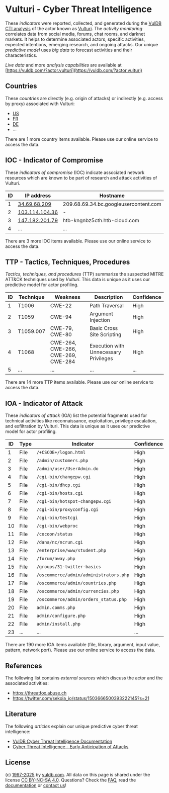 # Vulturi - Cyber Threat Intelligence

These _indicators_ were reported, collected, and generated during the [VulDB CTI analysis](https://vuldb.com/?kb.cti) of the actor known as [Vulturi](https://vuldb.com/?actor.vulturi). The _activity monitoring_ correlates data from social media, forums, chat rooms, and darknet markets. It helps to determine associated actors, specific activities, expected intentions, emerging research, and ongoing attacks. Our unique _predictive model_ uses _big data_ to forecast activities and their characteristics.

_Live data_ and more _analysis capabilities_ are available at [https://vuldb.com/?actor.vulturi](https://vuldb.com/?actor.vulturi)

## Countries

These _countries_ are directly (e.g. origin of attacks) or indirectly (e.g. access by proxy) associated with Vulturi:

* [US](https://vuldb.com/?country.us)
* [FR](https://vuldb.com/?country.fr)
* [DE](https://vuldb.com/?country.de)
* ...

There are 1 more country items available. Please use our online service to access the data.

## IOC - Indicator of Compromise

These _indicators of compromise_ (IOC) indicate associated network resources which are known to be part of research and attack activities of Vulturi.

ID | IP address | Hostname | Campaign | Confidence
-- | ---------- | -------- | -------- | ----------
1 | [34.69.68.209](https://vuldb.com/?ip.34.69.68.209) | 209.68.69.34.bc.googleusercontent.com | - | Medium
2 | [103.114.104.36](https://vuldb.com/?ip.103.114.104.36) | - | - | High
3 | [147.182.201.79](https://vuldb.com/?ip.147.182.201.79) | htb-kngnbz5cth.htb-cloud.com | - | High
4 | ... | ... | ... | ...

There are 3 more IOC items available. Please use our online service to access the data.

## TTP - Tactics, Techniques, Procedures

_Tactics, techniques, and procedures_ (TTP) summarize the suspected MITRE ATT&CK techniques used by _Vulturi_. This data is unique as it uses our predictive model for actor profiling.

ID | Technique | Weakness | Description | Confidence
-- | --------- | -------- | ----------- | ----------
1 | T1006 | CWE-22 | Path Traversal | High
2 | T1059 | CWE-94 | Argument Injection | High
3 | T1059.007 | CWE-79, CWE-80 | Basic Cross Site Scripting | High
4 | T1068 | CWE-264, CWE-266, CWE-269, CWE-284 | Execution with Unnecessary Privileges | High
5 | ... | ... | ... | ...

There are 14 more TTP items available. Please use our online service to access the data.

## IOA - Indicator of Attack

These _indicators of attack_ (IOA) list the potential fragments used for technical activities like reconnaissance, exploitation, privilege escalation, and exfiltration by Vulturi. This data is unique as it uses our predictive model for actor profiling.

ID | Type | Indicator | Confidence
-- | ---- | --------- | ----------
1 | File | `/+CSCOE+/logon.html` | High
2 | File | `/admin/customers.php` | High
3 | File | `/admin/user/UserAdmin.do` | High
4 | File | `/cgi-bin/changepw.cgi` | High
5 | File | `/cgi-bin/dhcp.cgi` | High
6 | File | `/cgi-bin/hosts.cgi` | High
7 | File | `/cgi-bin/hotspot-changepw.cgi` | High
8 | File | `/cgi-bin/proxyconfig.cgi` | High
9 | File | `/cgi-bin/testcgi` | High
10 | File | `/cgi-bin/webproc` | High
11 | File | `/cocoon/status` | High
12 | File | `/dana/nc/ncrun.cgi` | High
13 | File | `/enterprise/www/student.php` | High
14 | File | `/forum/away.php` | High
15 | File | `/groups/31-twitter-basics` | High
16 | File | `/oscommerce/admin/administrators.php` | High
17 | File | `/oscommerce/admin/countries.php` | High
18 | File | `/oscommerce/admin/currencies.php` | High
19 | File | `/oscommerce/admin/orders_status.php` | High
20 | File | `admin.comms.php` | High
21 | File | `admin/configure.php` | High
22 | File | `admin/install.php` | High
23 | ... | ... | ...

There are 190 more IOA items available (file, library, argument, input value, pattern, network port). Please use our online service to access the data.

## References

The following list contains _external sources_ which discuss the actor and the associated activities:

* https://threatfox.abuse.ch
* https://twitter.com/sekoia_io/status/1503666500393222145?s=21

## Literature

The following _articles_ explain our unique predictive cyber threat intelligence:

* [VulDB Cyber Threat Intelligence Documentation](https://vuldb.com/?kb.cti)
* [Cyber Threat Intelligence - Early Anticipation of Attacks](https://www.scip.ch/en/?labs.20201022)

## License

(c) [1997-2025](https://vuldb.com/?kb.changelog) by [vuldb.com](https://vuldb.com/?kb.about). All data on this page is shared under the license [CC BY-NC-SA 4.0](https://creativecommons.org/licenses/by-nc-sa/4.0/). Questions? Check the [FAQ](https://vuldb.com/?kb.faq), read the [documentation](https://vuldb.com/?kb) or [contact us](https://vuldb.com/?contact)!
